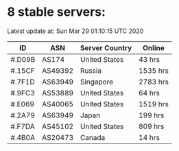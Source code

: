 # 8 stable servers:

Latest update at: Sun Mar 29 01:10:15 UTC 2020

| ID | ASN | Server Country | Online |
| -- | --- | -------------- | ------ |
| #.D09B | AS174 | United States | 43 hrs |
| #.15CF | AS49392 | Russia | 1535 hrs |
| #.7F1D | AS63949 | Singapore | 2783 hrs |
| #.9FC3 | AS53889 | United States | 64 hrs |
| #.E069 | AS40065 | United States | 1519 hrs |
| #.2A79 | AS63949 | Japan | 199 hrs |
| #.F7DA | AS45102 | United States | 809 hrs |
| #.4B0A | AS20473 | Canada | 14 hrs |

